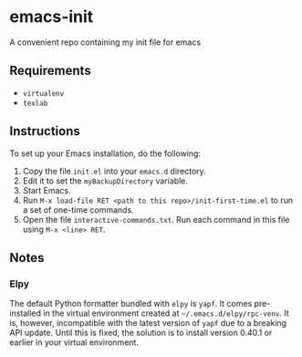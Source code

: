 # emacs-init
A convenient repo containing my init file for emacs

## Requirements
* `virtualenv`
* `texlab`

## Instructions
To set up your Emacs installation, do the following:

1. Copy the file `init.el` into your `emacs.d` directory.
2. Edit it to set the `myBackupDirectory` variable.
3. Start Emacs.
4. Run `M-x load-file RET <path to this repo>/init-first-time.el` to run a set of one-time commands.
5. Open the file `interactive-commands.txt`. Run each command in this file using `M-x <line> RET`.

## Notes

### Elpy
The default Python formatter bundled with `elpy` is `yapf`. It comes pre-installed in the virtual environment created at `~/.emacs.d/elpy/rpc-venv`. It is, however, incompatible with the latest version of `yapf` due to a breaking API update. Until this is fixed, the solution is to install version 0.40.1 or earlier in your virtual environment.
